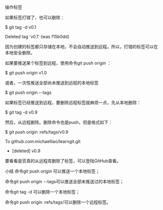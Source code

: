操作标签

如果标签打错了，也可以删除：

$ git tag -d v0.1

Deleted tag 'v0.1' (was f15b0dd)

因为创建的标签都只存储在本地，不会自动推送到远程。所以，打错的标签可以在本地安全删除。

如果要推送某个标签到远程，使用命令git push origin <tagname>：

$ git push origin v1.0

或者，一次性推送全部尚未推送到远程的本地标签

$ git push origin --tags

如果标签已经推送到远程，要删除远程标签就麻烦一点，先从本地删除：

$ git tag -d v0.9

然后，从远程删除。删除命令也是push，但是格式如下：

$ git push origin :refs/tags/v0.9

To github.com:michaelliao/learngit.git

 - [deleted]         v0.9
 
要看看是否真的从远程库删除了标签，可以登陆GitHub查看。

小结
命令git push origin <tagname>可以推送一个本地标签；

命令git push origin --tags可以推送全部未推送过的本地标签；

命令git tag -d <tagname>可以删除一个本地标签；

命令git push origin :refs/tags/<tagname>可以删除一个远程标签。

